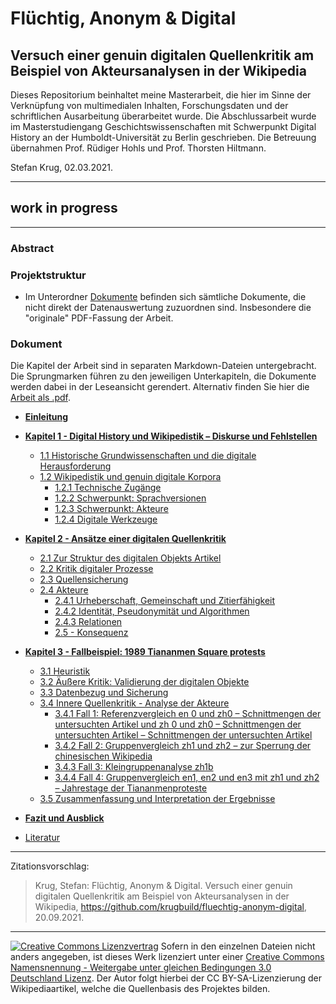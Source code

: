 # Flüchtig, Anonym & Digital
## Versuch einer genuin digitalen Quellenkritik am Beispiel von Akteursanalysen in der Wikipedia

<!-- [![DOI](https://zenodo.org/badge/233598495.svg)](https://zenodo.org/badge/latestdoi/233598495) -->

Dieses Repositorium beinhaltet meine Masterarbeit, die hier im Sinne der Verknüpfung von multimedialen Inhalten, Forschungsdaten und der schriftlichen Ausarbeitung überarbeitet wurde. Die Abschlussarbeit wurde im Masterstudiengang Geschichtswissenschaften mit Schwerpunkt Digital History an der Humboldt-Universität zu Berlin geschrieben. Die Betreuung übernahmen Prof. Rüdiger Hohls und Prof. Thorsten Hiltmann.

Stefan Krug, 02.03.2021.

---

## work in progress

---

### Abstract


### Projektstruktur

- Im Unterordner [Dokumente](./Dokumente) befinden sich sämtliche Dokumente, die nicht direkt der Datenauswertung zuzuordnen sind. Insbesondere die "originale" PDF-Fassung der Arbeit.

<!--
- In der [Auswertung](Auswertung.md) findet sich die historiographische Analyse sowie das Ergebnis des Projekts.  
- Im Dokument zur [Quellenarbeit](Quellenarbeit.md) wird der technische Hintergrund der Quellen, die Methodik der Erhebung und Auswertung der Daten sowie die Struktur der kommentierten Quelldaten erläutert.
- Im der Datei [Literatur.bib](./Literatur.bib) ist die zitierte Literatur als BibTeX notiert. 
- Im Unterordner [Artikel](./Artikel) befinden sich die Forschungsdaten zu den untersuchten Artikeln.

- Im Unterordner [Skripte](./Skripte) befinden sich alle Skripte und Schemata, die zum Abruf und der Aufbereitung der Artikel genutzt wurden.
-->

### Dokument

Die Kapitel der Arbeit sind in separaten Markdown-Dateien untergebracht. Die Sprungmarken führen zu den jeweiligen Unterkapiteln, die Dokumente werden dabei in der Leseansicht gerendert. Alternativ finden Sie hier die [Arbeit als .pdf](.//Dokumente/Krug_2020_FluechtigAnonymDigital.pdf).

- [**Einleitung**]()

- [**Kapitel 1 - Digital History und Wikipedistik – Diskurse und Fehlstellen**]()
	
	- [1.1 Historische Grundwissenschaften und die digitale Herausforderung]()
	- [1.2 Wikipedistik und genuin digitale Korpora]()
		- [1.2.1 Technische Zugänge]()
		- [1.2.2 Schwerpunkt: Sprachversionen]()
		- [1.2.3 Schwerpunkt: Akteure]()
		- [1.2.4 Digitale Werkzeuge]()
	
- [**Kapitel 2 - Ansätze einer digitalen Quellenkritik**]()
		
	- [2.1 Zur Struktur des digitalen Objekts Artikel]()
	- [2.2 Kritik digitaler Prozesse]()
	- [2.3 Quellensicherung]()
	- [2.4 Akteure]()
		- [2.4.1 Urheberschaft, Gemeinschaft und Zitierfähigkeit]()
		- [2.4.2 Identität, Pseudonymität und Algorithmen]()
		- [2.4.3 Relationen]()
		- [2.5 - Konsequenz]()
	
- [**Kapitel 3 - Fallbeispiel: 1989 Tiananmen Square protests**]()
	
	- [3.1 Heuristik]()
	- [3.2 Äußere Kritik: Validierung der digitalen Objekte]()
	- [3.3 Datenbezug und Sicherung]()
	- [3.4 Innere Quellenkritik - Analyse der Akteure]()
		- [3.4.1 Fall 1: Referenzvergleich en 0 und zh0 – Schnittmengen der untersuchten Artikel und zh 0 und zh0 – Schnittmengen der untersuchten Artikel – Schnittmengen der untersuchten Artikel]()
		- [3.4.2 Fall 2: Gruppenvergleich zh1 und zh2 – zur Sperrung der chinesischen Wikipedia]()
		- [3.4.3 Fall 3: Kleingruppenanalyse zh1b]()
		- [3.4.4 Fall 4: Gruppenvergleich en1, en2 und en3 mit zh1 und zh2 – Jahrestage der Tiananmenproteste]()
	- [3.5 Zusammenfassung und Interpretation der Ergebnisse]()
	
- [**Fazit und Ausblick**]()

- [Literatur]()

<!--
### Kennzahlen

| untersuchte Wikipediaartikel   | 12                  |
| ------------------------------ | ------------------- |
| Zeitraum                       | 2000-01 bis 2020-01 |
| Artikelversionen, gesamt       | 18541               |
| Bilder, nach einzigartiger URL | 1198                |
| Bildreferenzen, gesamt         | 388198              |
-->

---

Zitationsvorschlag:

> Krug, Stefan: Flüchtig, Anonym & Digital. Versuch einer genuin digitalen Quellenkritik am Beispiel von Akteursanalysen in der Wikipedia, https://github.com/krugbuild/fluechtig-anonym-digital, 20.09.2021.
<!-- , [doi:10.5281/zenodo.3711513](https://doi.org/10.5281/zenodo.3711513).-->

---

[![Creative Commons Lizenzvertrag](https://i.creativecommons.org/l/by-sa/3.0/de/88x31.png)](http://creativecommons.org/licenses/by-sa/3.0/de/) Sofern in den einzelnen Dateien nicht anders angegeben, ist dieses Werk lizenziert unter einer [Creative Commons Namensnennung - Weitergabe unter gleichen Bedingungen 3.0 Deutschland Lizenz](http://creativecommons.org/licenses/by-sa/3.0/de/). Der Autor folgt hierbei der CC BY-SA-Lizenzierung der Wikipediaartikel, welche die Quellenbasis des Projektes bilden.
